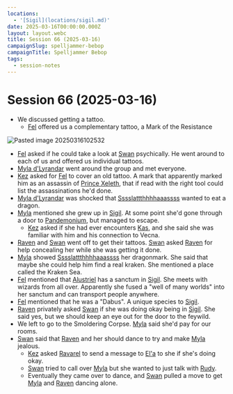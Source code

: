 ```yaml
---
locations:
  - '[Sigil](locations/sigil.md)'
date: 2025-03-16T00:00:00.000Z
layout: layout.webc
title: Session 66 (2025-03-16)
campaignSlug: spelljammer-bebop
campaignTitle: Spelljammer Bebop
tags:
  - session-notes
---
```

# Session 66 (2025-03-16)

- We discussed getting a tattoo.
	- [Fel](npcs/fel.md) offered us a complementary tattoo, a Mark of the Resistance

![Pasted image 20250316102532](_files/Pasted%20image%2020250316102532.png)

- [Fel](npcs/fel.md) asked if he could take a look at [Swan](pcs/swan.md) psychically. He went around to each of us and offered us individual tattoos.
- [Myla d'Lyrandar](npcs/myla.md) went around the group and met everyone.
- [Kez](pcs/kez-bardaux.md) asked for [Fel](npcs/fel.md) to cover an old tattoo. A mark that apparently marked him as an assassin of [Prince Xeleth](npcs/prince-xeleth.md), that if read with the right tool could list the assassinations he'd done.
- [Myla d'Lyrandar](npcs/myla.md) was shocked that [Sssslattthhhhaaassss](pcs/sssslattthhhhaaassss.md) wanted to eat a dragon.
- [Myla](npcs/myla.md) mentioned she grew up in [Sigil](locations/sigil.md). At some point she'd gone through a door to [Pandemonium](locations/pandemonium.md), but managed to escape.
	- [Kez](pcs/kez-bardaux.md) asked if she had ever encounters [Kas](npcs/kas-the-betrayer.md), and she said she was familiar with him and his connection to Vecna.
- [Raven](pcs/raven.md) and [Swan](pcs/swan.md) went off to get their tattoos. [Swan](pcs/swan.md) asked [Raven](pcs/raven.md) for help concealing her while she was getting it done.
- [Myla](npcs/myla.md) showed [Sssslattthhhhaaassss](pcs/sssslattthhhhaaassss.md) her dragonmark. She said that maybe she could help him find a real kraken. She mentioned a place called the Kraken Sea.
- [Fel](npcs/fel.md) mentioned that [Alustriel](npcs/alustriel-silverhand.md) has a sanctum in [Sigil](locations/sigil.md). She meets with wizards from all over. Apparently she fused a "well of many worlds" into her sanctum and can transport people anywhere.
- [Fel](npcs/fel.md) mentioned that he was a "Dabus". A unique species to [Sigil](locations/sigil.md).
- [Raven](pcs/raven.md) privately asked [Swan](pcs/swan.md) if she was doing okay being in [Sigil](locations/sigil.md). She said yes, but we should keep an eye out for the door to the feywild.
- We left to go to the Smoldering Corpse. [Myla](npcs/myla.md) said she'd pay for our rooms.
- [Swan](pcs/swan.md) said that [Raven](pcs/raven.md) and her should dance to try and make [Myla](npcs/myla.md) jealous.
	- [Kez](pcs/kez-bardaux.md) asked [Ravarel](pcs/ravarel-deshent.md) to send a message to [El'a](npcs/ela.md) to she if she's doing okay.
	- [Swan](pcs/swan.md) tried to call over [Myla](npcs/myla.md) but she wanted to just talk with [Rudy](pcs/refuge-unit-d3.md).
	- Eventually they came over to dance, and [Swan](pcs/swan.md) pulled a move to get [Myla](npcs/myla.md) and [Raven](pcs/raven.md) dancing alone.
